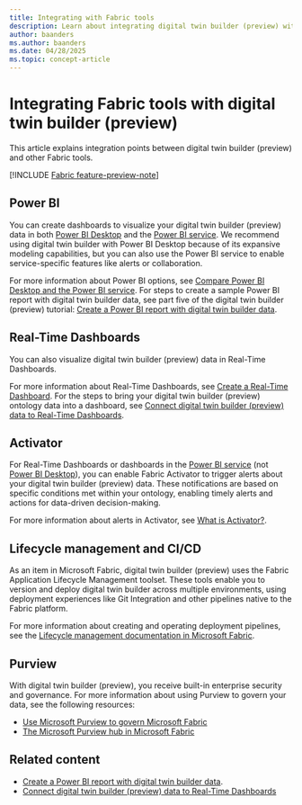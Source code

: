 ```yaml
---
title: Integrating with Fabric tools
description: Learn about integrating digital twin builder (preview) with other Fabric tools.
author: baanders
ms.author: baanders
ms.date: 04/28/2025
ms.topic: concept-article
---
```


# Integrating Fabric tools with digital twin builder (preview)

This article explains integration points between digital twin builder (preview) and other Fabric tools.

[!INCLUDE [Fabric feature-preview-note](../../includes/feature-preview-note.md)]

## Power BI

You can create dashboards to visualize your digital twin builder (preview) data in both [Power BI Desktop](/power-bi/fundamentals/desktop-what-is-desktop) and the [Power BI service](/power-bi/fundamentals/power-bi-service-overview). We recommend using digital twin builder with Power BI Desktop because of its expansive modeling capabilities, but you can also use the Power BI service to enable service-specific features like alerts or collaboration. 

For more information about Power BI options, see [Compare Power BI Desktop and the Power BI service](/power-bi/fundamentals/service-service-vs-desktop). For steps to create a sample Power BI report with digital twin builder data, see part five of the digital twin builder (preview) tutorial: [Create a Power BI report with digital twin builder data](tutorial-5-power-bi-report.md).

## Real-Time Dashboards

You can also visualize digital twin builder (preview) data in Real-Time Dashboards. 

For more information about Real-Time Dashboards, see [Create a Real-Time Dashboard](../dashboard-real-time-create.md). For the steps to bring your digital twin builder (preview) ontology data into a dashboard, see [Connect digital twin builder (preview) data to Real-Time Dashboards](explore-connect-dashboard.md). 

## Activator

For Real-Time Dashboards or dashboards in the [Power BI service](/power-bi/fundamentals/power-bi-service-overview) (not [Power BI Desktop](/power-bi/fundamentals/desktop-what-is-desktop)), you can enable Fabric Activator to trigger alerts about your digital twin builder (preview) data. These notifications are based on specific conditions met within your ontology, enabling timely alerts and actions for data-driven decision-making. 

For more information about alerts in Activator, see [What is Activator?](../data-activator/activator-introduction.md).

## Lifecycle management and CI/CD

As an item in Microsoft Fabric, digital twin builder (preview) uses the Fabric Application Lifecycle Management toolset. These tools enable you to version and deploy digital twin builder across multiple environments, using deployment experiences like Git Integration and other pipelines native to the Fabric platform.  

For more information about creating and operating deployment pipelines, see the [Lifecycle management documentation in Microsoft Fabric](../../cicd/cicd-overview.md).

## Purview

With digital twin builder (preview), you receive built-in enterprise security and governance. For more information about using Purview to govern your data, see the following resources: 
* [Use Microsoft Purview to govern Microsoft Fabric](../../governance/microsoft-purview-fabric.md)
* [The Microsoft Purview hub in Microsoft Fabric](../../governance/use-microsoft-purview-hub.md?tabs=overview) 

## Related content

* [Create a Power BI report with digital twin builder data](tutorial-5-power-bi-report.md).
* [Connect digital twin builder (preview) data to Real-Time Dashboards](explore-connect-dashboard.md)